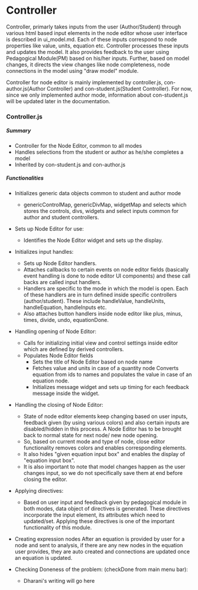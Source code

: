 # Controller 
Controller, primarly takes inputs from the user (Author/Student) through various html based input elements in the node editor whose user interface is described in ui_model.md. Each of these inputs correspond to node properties like value, units, equation etc. Controller processes these inputs and updates the model. It also provides feedback to the user using Pedagogical Module(PM) based on his/her inputs. Further, based on model changes, it directs the view changes like node completeness, node connections in the model using "draw model" module.

Controller for node editor is mainly implemented by controller.js, con-author.js(Author Controller) and con-student.js(Student Controller). For now, since we only implemented author mode, information about con-student.js will be updated later in the documentation.

### Controller.js 
	
##### Summary
* Controller for the Node Editor, common to all modes			
* Handles selections from the student or author as he/she completes a model
* Inherited by con-student.js and con-author.js

##### Functionalities
* Initializes generic data objects common to student and author mode
	* genericControlMap, genericDivMap, widgetMap and selects which stores the controls, divs, widgets and select inputs common for author and student controllers.
				
* Sets up Node Editor for use:
	* Identifies the Node Editor widget and sets up the display.
				
* Initializes input handles: 
    * Sets up Node Editor handlers.
    * Attaches callbacks to certain events on node editor fields (basically event handling is done to node editor UI components) and these call backs are called input handlers.
    * Handlers are specific to the mode in which the model is open. Each of these handlers are in turn defined inside specific controllers (author/student). These include handleValue, handleUnits, handleEquation, handleInputs etc.
	* Also attaches button handlers inside node editor like plus, minus, times, divide, undo, equationDone.

* Handling opening of Node Editor:
    * Calls for initializing initial view and control settings inside editor which are defined by derived controllers.
	* Populates Node Editor fields 
	    * Sets the title of Node Editor based on node name
	    * Fetches value and units in case of a quantity node
    Converts equation from ids to names and populates the value in case of an equation node.
        * Initializes message widget and sets up timing for each feedback message inside the widget.
* Handling the closing of Node Editor:

    * State of node editor elements keep changing based on user inputs, feedback given (by using various colors) and also certain inputs are disabled/hidden in this process. A Node Editor has to be brought back to normal state for next node/ new node opening.
	* So, based on current mode and type of node, close editor functionality removes colors and enables corresponding elements.
	* It also hides "given equation input box" and enables the display of "equation input box".
	* It is also important to note that model changes happen as the user changes input, so we do not specifically save them at end before closing the editor.
				
* Applying directives: 
	* Based on user input and feedback given by pedagogical module in both modes, data object of directives is generated. These directives incorporate the input element, its attributes which need to updated/set. Applying these directives is one of the important functionality of this module.

* Creating expression nodes
					After an equation is provided by user for a node and sent to analysis, if there are any new nodes in the equation user provides, they are auto created and connections are updated once an equation is updated.

* Checking Doneness of the problem: (checkDone from main menu bar):
	* Dharani's writing will go here
				

